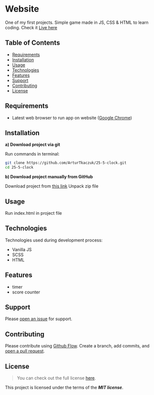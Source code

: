 # Website

One of my first projects. Simple game made in JS, CSS & HTML to learn coding. Check it [Live here](https://25-5-clock-at.netlify.app)

## Table of Contents

- [Requirements](#requirements)
- [Installation](#installation)
- [Usage](#usage)
- [Technologies](#technologies)
- [Features](#features)
- [Support](#support)
- [Contributing](#contributing)
- [License](#license)

## Requirements

- Latest web browser to run app on website ([Google Chrome](https://www.google.com/intl/en_en/chrome/))

## Installation

**a) Download project via git**

Run commands in terminal:

```sh
git clone https://github.com/ArturTkaczuk/25-5-clock.git
cd 25-5-clock
```

**b) Download project manually from GitHub**

Download project from [this link](https://github.com/ArturTkaczuk/project-template/archive/refs/heads/main.zip)
Unpack zip file

## Usage

Run index.html in project file

## Technologies

Technologies used during development process:

- Vanilla JS
- SCSS
- HTML

## Features

- timer
- score counter

## Support

Please [open an issue](https://github.com/ArturTkaczuk/insect-game/issues) for support.

## Contributing

Please contribute using [Github Flow](https://guides.github.com/introduction/flow/). Create a branch, add commits, and [open a pull request](https://github.com/ArturTkaczuk/insect-game/compare).

## License
>You can check out the full license [here](https://github.com/ArturTkaczuk/insect-game/blob/main/LICENSE).

This project is licensed under the terms of the ***MIT license***.
